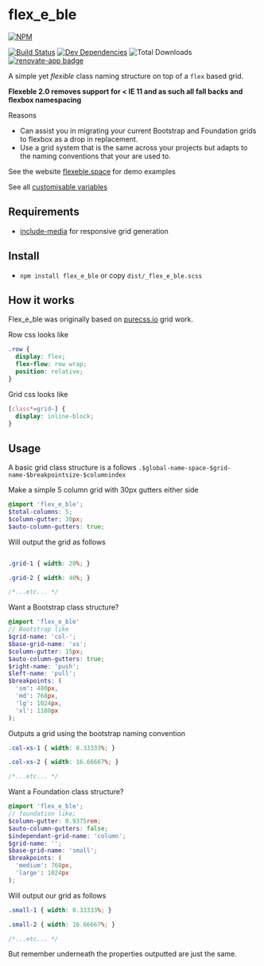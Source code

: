 # flex_e_ble

[![NPM](https://nodei.co/npm/flex_e_ble.png)](https://npmjs.org/package/flex_e_ble)

[![Build Status](https://travis-ci.org/jackmcpickle/flex_e_ble.svg?branch=master)](https://travis-ci.org/jackmcpickle/flex_e_ble) [![Dev Dependencies](https://david-dm.org/jackmcpickle/flex_e_ble/dev-status.svg)](https://david-dm.org/jackmcpickle/flex_e_ble?type=dev&view=list) ![Total Downloads](https://img.shields.io/npm/dt/flex_e_ble.svg) [![renovate-app badge][renovate-badge]][renovate-app]

[renovate-badge]: https://img.shields.io/badge/renovate-app-blue.svg
[renovate-app]: https://renovateapp.com/

A simple yet *flexible* class naming structure on top of a `flex` based grid.

**Flexeble 2.0 removes support for < IE 11 and as such all fall backs and flexbox namespacing**

Reasons
* Can assist you in migrating your current Bootstrap and Foundation grids to flexbox as a drop in replacement.
* Use a grid system that is the same across your projects but adapts to the naming conventions that your are used to.

See the website [flexeble.space](https://flexeble.space/) for demo examples

See all [customisable variables](https://github.com/jackmcpickle/flex_e_ble/blob/master/src/scss/modules/_vars.scss)

## Requirements

* [include-media](https://github.com/eduardoboucas/include-media) for responsive grid generation

## Install

* `npm install flex_e_ble` or copy `dist/_flex_e_ble.scss`

## How it works

Flex_e_ble was originally based on [purecss.io](http://purecss.io/) grid work.


Row css looks like
```scss
.row {
  display: flex;
  flex-flow: row wrap;
  position: relative;
}

```

Grid css looks like
```scss
[class*=grid-] {
  display: inline-block;
}
```

## Usage

A basic grid class structure is a follows ```.$global-name-space-$grid-name-$breakpointsize-$columnindex```


Make a simple 5 column grid with 30px gutters either side
```scss
@import 'flex_e_ble';
$total-columns: 5;
$column-gutter: 30px;
$auto-column-gutters: true;
```

Will output the grid as follows

```css

.grid-1 { width: 20%; }

.grid-2 { width: 40%; }

/*...etc... */

```


Want a Bootstrap class structure?
```scss
@import 'flex_e_ble'
// Bootstrap like
$grid-name: 'col-';
$base-grid-name: 'xs';
$column-gutter: 15px;
$auto-column-gutters: true;
$right-name: 'push';
$left-name: 'pull';
$breakpoints: (
  'sm': 480px,
  'md': 768px,
  'lg': 1024px,
  'xl': 1180px
);
```

Outputs a grid using the bootstrap naming convention
```css
.col-xs-1 { width: 8.33333%; }

.col-xs-2 { width: 16.66667%; }

/*...etc... */
```

Want a Foundation class structure?
```scss
@import 'flex_e_ble';
// foundation like;
$column-gutter: 0.9375rem;
$auto-column-gutters: false;
$independant-grid-name: 'column';
$grid-name: '';
$base-grid-name: 'small';
$breakpoints: (
  'medium': 768px,
  'large': 1024px
);
```

Will output our grid as follows
```css
.small-1 { width: 8.33333%; }

.small-2 { width: 16.66667%; }

/*...etc... */
```

But remember underneath the properties outputted are just the same.
